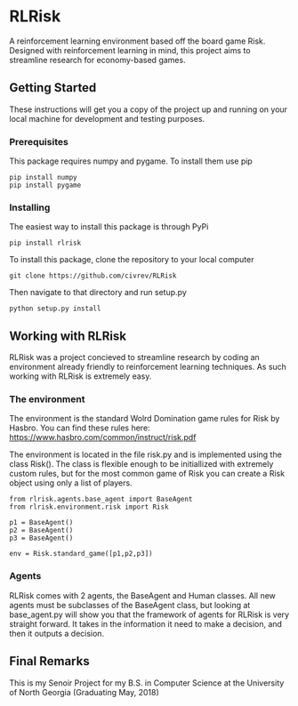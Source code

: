 # RLRisk

A reinforcement learning environment based off the board game Risk. Designed with reinforcement learning in mind, this project aims to streamline research for economy-based games.

## Getting Started

These instructions will get you a copy of the project up and running on your local machine for development and testing purposes.

### Prerequisites

This package requires numpy and pygame. To install them use pip

```
pip install numpy
pip install pygame
```

### Installing

The easiest way to install this package is through PyPi
```
pip install rlrisk
```

To install this package, clone the repository to your local computer

```
git clone https://github.com/civrev/RLRisk
```

Then navigate to that directory and run setup.py
```
python setup.py install
```

## Working with RLRisk

RLRisk was a project concieved to streamline research by coding an environment already friendly to reinforcement learning techniques. As such working with RLRisk is extremely easy.

### The environment

The environment is the standard Wolrd Domination game rules for Risk by Hasbro. You can find these rules here: https://www.hasbro.com/common/instruct/risk.pdf

The environment is located in the file risk.py and is implemented using the class Risk(). The class is flexible enough to be initiallized with extremely custom rules, but for the most common game of Risk you can create a Risk object using only a list of players.

```
from rlrisk.agents.base_agent import BaseAgent
from rlrisk.environment.risk import Risk

p1 = BaseAgent()
p2 = BaseAgent()
p3 = BaseAgent()

env = Risk.standard_game([p1,p2,p3])
```

### Agents

RLRisk comes with 2 agents, the BaseAgent and Human classes. All new agents must be subclasses of the BaseAgent class, but looking at base_agent.py will show you that the framework of agents for RLRisk is very straight forward. It takes in the information it need to make a decision, and then it outputs a decision.

## Final Remarks
This is my Senoir Project for my B.S. in Computer Science at the University of North Georgia
(Graduating May, 2018)


